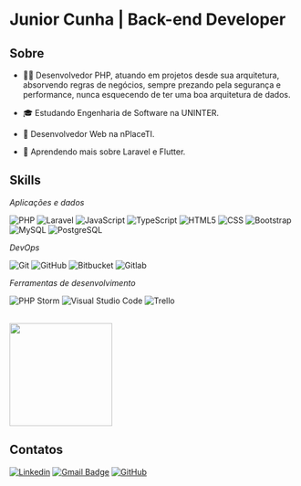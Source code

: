 #  Junior Cunha | Back-end Developer

## Sobre

- 👨‍💻 Desenvolvedor PHP, atuando em projetos desde sua arquitetura, absorvendo regras de negócios, sempre prezando pela segurança e performance, nunca esquecendo de ter uma boa arquitetura de dados.
  
- 🎓 Estudando Engenharia de Software na UNINTER.
  
- 💼 Desenvolvedor Web na nPlaceTI.
  
- 🌱 Aprendendo mais sobre Laravel e Flutter.

## Skills

*Aplicações e dados*

![PHP](https://img.shields.io/badge/-PHP-333333?style=flat&logo=PHP)
![Laravel](https://img.shields.io/badge/-Laravel-333333?style=flat&logo=LARAVEL)
![JavaScript](https://img.shields.io/badge/-JavaScript-333333?style=flat&logo=javascript)
![TypeScript](https://img.shields.io/badge/-TypeScript-333333?style=flat&logo=typescript)
![HTML5](https://img.shields.io/badge/-HTML5-333333?style=flat&logo=HTML5)
![CSS](https://img.shields.io/badge/-CSS-333333?style=flat&logo=CSS3&logoColor=1572B6)
![Bootstrap](https://img.shields.io/badge/Bootstrap-333333?style=flat&logo=bootstrap&logoColor=bootstrap)
![MySQL](https://img.shields.io/badge/-MySQL-333333?style=flat&logo=mysql)
![PostgreSQL](https://img.shields.io/badge/-PostgreSQL-333333?style=flat&logo=postgresql)

*DevOps*

![Git](https://img.shields.io/badge/-Git-333333?style=flat&logo=git)
![GitHub](https://img.shields.io/badge/-GitHub-333333?style=flat&logo=github)
![Bitbucket](https://img.shields.io/badge/-Bitbucket-333333?style=flat&logo=Bitbucket&logoColor=2684ff)
![Gitlab](https://img.shields.io/badge/-Gitlab-333333?style=flat&logo=Gitlab&logoColor=e04128)

*Ferramentas de desenvolvimento*

![PHP Storm](https://img.shields.io/badge/-PHP%20Storm-333333?style=flat&logo=phpstorm&logoColor=fff)
![Visual Studio Code](https://img.shields.io/badge/-Visual%20Studio%20Code-333333?style=flat&logo=visual-studio-code&logoColor=007ACC)
![Trello](https://img.shields.io/badge/-Trello-333333?style=flat&logo=trello&logoColor=007ACC)

<br/>

<a href="https://github.com/junior-cunha" title="Perfil do Junior">
  <img height="180em" src="https://github-readme-stats.vercel.app/api?username=junior-cunha&theme=dracula&show_icons=true" />
</a>

## Contatos

[![Linkedin](https://img.shields.io/badge/-juniorcunha-blue?style=flat-square&logo=Linkedin&logoColor=white&link=https://www.linkedin.com/in/junior-cunha/)](https://www.linkedin.com/in/junior-cunha/)
[![Gmail Badge](https://img.shields.io/badge/-juniorcunhadev@gmail.com-ea4335?style=flat-square&logo=Gmail&logoColor=white&link=mailto:juniorcunhadev@gmail.com)](mailto:juniorcunhadev@gmail.com)
[![GitHub](https://img.shields.io/github/followers/junior-cunha?label=follow&style=social)](https://github.com/junior-cunha)
<!--
**juniorcunhadev/juniorcunhadev** is a ✨ _special_ ✨ repository because its `README.md` (this file) appears on your GitHub profile.

Here are some ideas to get you started:

- 🔭 I’m currently working on ...
- 🌱 I’m currently learning ...
- 👯 I’m looking to collaborate on ...
- 🤔 I’m looking for help with ...
- 💬 Ask me about ...
- 📫 How to reach me: ...
- 😄 Pronouns: ...
- ⚡ Fun fact: ...
-->
